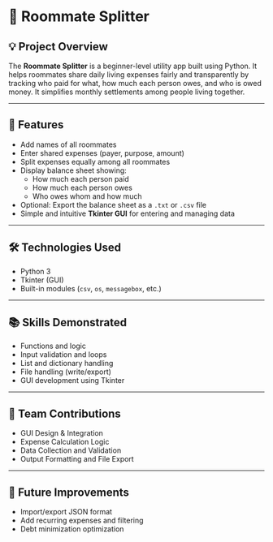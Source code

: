 # 🧾 Roommate Splitter

## 💡 Project Overview
The **Roommate Splitter** is a beginner-level utility app built using Python. It helps roommates share daily living expenses fairly and transparently by tracking who paid for what, how much each person owes, and who is owed money. It simplifies monthly settlements among people living together.

---

## 🚀 Features

- Add names of all roommates
- Enter shared expenses (payer, purpose, amount)
- Split expenses equally among all roommates
- Display balance sheet showing:
  - How much each person paid
  - How much each person owes
  - Who owes whom and how much
- Optional: Export the balance sheet as a `.txt` or `.csv` file
- Simple and intuitive **Tkinter GUI** for entering and managing data

---

## 🛠️ Technologies Used

- Python 3
- Tkinter (GUI)
- Built-in modules (`csv`, `os`, `messagebox`, etc.)

---

## 📚 Skills Demonstrated

- Functions and logic
- Input validation and loops
- List and dictionary handling
- File handling (write/export)
- GUI development using Tkinter

---

## 👥 Team Contributions

- GUI Design & Integration
- Expense Calculation Logic
- Data Collection and Validation
- Output Formatting and File Export

---

## 🔄 Future Improvements

- Import/export JSON format
- Add recurring expenses and filtering
- Debt minimization optimization


